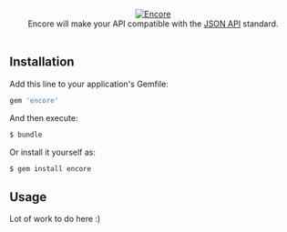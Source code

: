 <p align="center">
  <a href="https://github.com/mirego/encore">
    <img src="http://i.imgur.com/erXBozp.png" alt="Encore" />
  </a>
  <br />
  Encore will make your API compatible with the <a href="http://jsonapi.org">JSON API</a> standard.
  <br /><br />
</p>

## Installation

Add this line to your application's Gemfile:

```ruby
gem 'encore'
```

And then execute:

```bash
$ bundle
```

Or install it yourself as:

```bash
$ gem install encore
```

## Usage

Lot of work to do here :)
